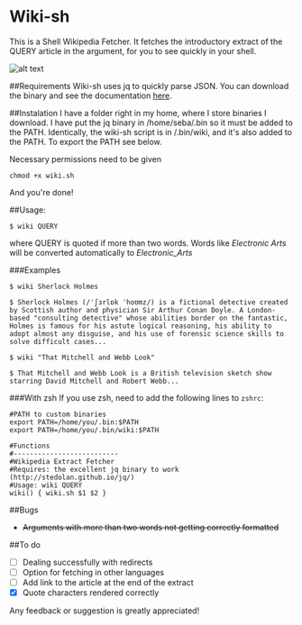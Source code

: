 Wiki-sh
=======
This is a Shell Wikipedia Fetcher. It fetches the introductory extract of the QUERY article in the argument, for you to see quickly in your shell.
 
![alt text](http://i.imgur.com/4kxvm9C.png "It looks like this!")

##Requirements
Wiki-sh uses jq to quickly parse JSON. You can download the binary and see the documentation [here](http://stedolan.github.io/jq/).

##Instalation
I have a folder right in my home, where I store binaries I download. I have put the jq binary in /home/seba/.bin so it must be added to the PATH. Identically, the wiki-sh script is in /.bin/wiki, and it's also added to the PATH.
To export the PATH see below.

Necessary permissions need to be given
```shell
chmod +x wiki.sh
```
And you're done!

##Usage:

```shell
$ wiki QUERY
```
where QUERY is quoted if more than two words.
Words like *Electronic Arts* will be converted automatically to *Electronic_Arts*

###Examples
```shell
$ wiki Sherlock Holmes

$ Sherlock Holmes (/ˈʃɜrlɒk ˈhoʊmz/) is a fictional detective created by Scottish author and physician Sir Arthur Conan Doyle. A London-based "consulting detective" whose abilities border on the fantastic, Holmes is famous for his astute logical reasoning, his ability to adopt almost any disguise, and his use of forensic science skills to solve difficult cases...
```
```shell
$ wiki "That Mitchell and Webb Look"

$ That Mitchell and Webb Look is a British television sketch show starring David Mitchell and Robert Webb...
```

###With zsh
If you use zsh, need to add the following lines to ```zshrc```:

```shell
#PATH to custom binaries 
export PATH=/home/you/.bin:$PATH
export PATH=/home/you/.bin/wiki:$PATH

#Functions
#--------------------------
#Wikipedia Extract Fetcher
#Requires: the excellent jq binary to work (http://stedolan.github.io/jq/)
#Usage: wiki QUERY
wiki() { wiki.sh $1 $2 }
```
##Bugs
* ~~Arguments with more than two words not getting correctly formatted~~

##To do

- [ ] Dealing successfully with redirects
- [ ] Option for fetching in other languages
- [ ] Add link to the article at the end of the extract
- [X] Quote characters rendered correctly

Any feedback or suggestion is greatly appreciated!
